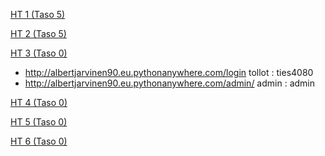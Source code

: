 

[HT 1 (Taso 5) ](http://users.jyu.fi/~alsoderg/cgi-bin/ties4080/demot/1/flask.cgi/vt1)

[HT 2 (Taso 5) ](http://users.jyu.fi/~alsoderg/cgi-bin/ties4080/demot/2/flask.cgi/)

[HT 3 (Taso 0) ](www.google.fi)
- http://albertjarvinen90.eu.pythonanywhere.com/login tollot : ties4080
- http://albertjarvinen90.eu.pythonanywhere.com/admin/ admin : admin

[HT 4 (Taso 0) ]((www.google.fi))

[HT 5 (Taso 0) ]((www.google.fi))

[HT 6 (Taso 0) ]((www.google.fi))